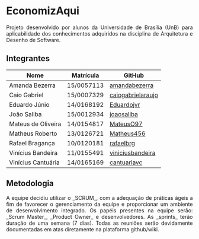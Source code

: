 # EconomizAqui
<p align="justify">Projeto desenvolvido por alunos da Universidade de Brasília (UnB) para aplicabilidade dos conhecimentos adquiridos na disciplina de Arquitetura e Desenho de Software.</p>

## Integrantes

| Nome | Matrícula | GitHub |
|--|--|--|
| Amanda Bezerra | 15/0057113 | [amandabezerra](https://github.com/amandabezerra) |
| Caio Gabriel | 15/0007329 | [caiogabrielaraujo](https://github.com/caiogabrielaraujo) |
| Eduardo Júnio | 14/0168192 | [Eduardojvr](https://github.com/Eduardojvr) |
| João Saliba | 15/0012934 | [joaosaliba](https://github.com/joaosaliba) |
| Mateus de Oliveira | 14/0154817 | [MateusO97](https://github.com/MateusO97) |
| Matheus Roberto | 13/0126721 | [Matheus456](https://github.com/Matheus456) |
| Rafael Bragança | 10/0120181 | [rafaelbrg](https://github.com/rafaelbrg) |
| Vinícius Bandeira | 11/0155491 | [viniciusbandeira](https://github.com/viniciusbandeira) |
| Vinícius Cantuária | 14/0165169 | [cantuariavc](https://github.com/cantuariavc) |

## Metodologia

<p align="justify"> A equipe decidiu utilizar o _SCRUM_, com a adequação de práticas ágeis a fim de favorecer o gerenciamento da equipe e proporcionar um ambiente de desenvolvimento integrado. Os papéis presentes na equipe serão: _Scrum Master_, _Product Owner_ e desenvolvedores. As _sprints_ terão duração de uma semana (7 dias). Todas as reuniões serão devidamente documentadas em atas diretamente na plataforma github/wiki.</p>
